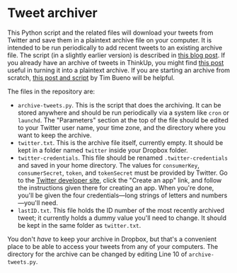# Tweet archiver #

This Python script and the related files will download your tweets from Twitter and save them in a plaintext archive file on your computer. It is intended to be run periodically to add recent tweets to an existing archive file. The script (in a slightly earlier version) is described in [this blog post][1]. If you already have an archive of tweets in ThinkUp, you might find [this post][2] useful in turning it into a plaintext archive. If you are starting an archive from scratch, [this post and script][3] by Tim Bueno will be helpful.

The files in the repository are:

* `archive-tweets.py`. This is the script that does the archiving. It can be stored anywhere and should be run periodically via a system like `cron` or `launchd`. The "Parameters" section at the top of the file should be edited to your Twitter user name, your time zone, and the directory where you want to keep the archive.
* `twitter.txt`. This is the archive file itself, currently empty. It should be kept in a folder named `twitter` inside your Dropbox folder.
* `twitter-credentials`. This file should be renamed `.twitter-credentials` and saved in your home directory. The values for `consumerKey`, `consumerSecret`, `token`, and `tokenSecret` must be provided by Twitter. Go to the [Twitter developer site][4], click the "Create an app" link, and follow the instructions given there for creating an app. When you're done, you'll be given the four credentials—long strings of letters and numbers—you'll need.
* `lastID.txt`. This file holds the ID number of the most recently archived tweet; it currently holds a dummy value you'll need to change. It should be kept in the same folder as `twitter.txt`.

You don't *have* to keep your archive in Dropbox, but that's a convenient place to be able to access your tweets from any of your computers. The directory for the archive can be changed by editing Line 10 of `archive-tweets.py`.



[1]: http://www.leancrew.com/all-this/2012/07/archiving-tweets-without-ifttt/
[2]: http://www.leancrew.com/all-this/2012/07/archiving-tweets/
[3]: http://www.timbueno.com/2012/07/07/rolling-my-own-automatic-tweet-archiver
[4]: https://dev.twitter.com/
